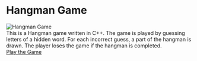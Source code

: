 <HTML>
</head>
<body>
<div class="container">
  <div class="header">
    <h1>Hangman Game</h1>
  </div>
  <div class="main">
    <div class="image">
      <img src="https://corticalcafe.com/Images/AnatHManAnim.GIF" alt="Hangman Game">
    </div>
    <div class="description">
      This is a Hangman game written in C++. The game is played by guessing letters of a hidden word. For each incorrect guess, a part of the hangman is drawn. The player loses the game if the hangman is completed.
    </div>
    <a href="hangman.cpp" class="button">Play the Game</a>
  </div>
</div>
</body>
</html>
